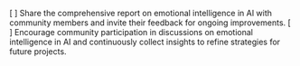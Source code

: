[ ] Share the comprehensive report on emotional intelligence in AI with community members and invite their feedback for ongoing improvements.
[ ] Encourage community participation in discussions on emotional intelligence in AI and continuously collect insights to refine strategies for future projects.